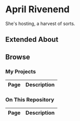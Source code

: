 # April Rivenend
She's hosting, a harvest of sorts.

## Extended About
<!-- TODO write this fucking shit again because a single mouse keypress fucked everything up -->

## Browse
### My Projects
| Page | Description |
| --- | --- |

### On This Repository
| Page | Description |
| --- | --- |
